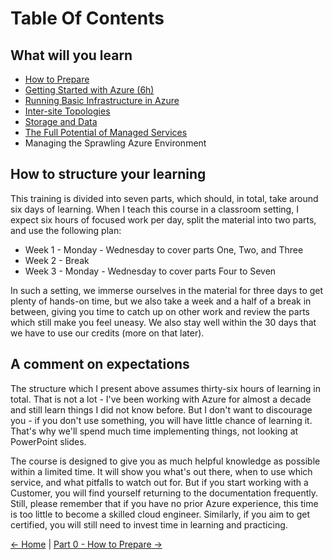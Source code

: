 # Table Of Contents

## What will you learn

* [How to Prepare](./Prepare.md)
* [Getting Started with Azure (6h)](./Part1/partOneIndex.md)
* [Running Basic Infrastructure in Azure](./Part2/partTwoIndex.md)
* [Inter-site Topologies](./Part3/partThreeIndex.md)
* [Storage and Data](./Part4/partFourIndex.md)
* [The Full Potential of Managed Services](./Part5/partFiveIndex.md)
* Managing the Sprawling Azure Environment

## How to structure your learning

This training is divided into seven parts, which should, in total, take around six days of learning. When I teach this course in a classroom setting, I expect six hours of focused work per day, split the material into two parts, and use the following plan:
- Week 1 - Monday - Wednesday to cover parts One, Two, and Three
- Week 2 - Break
- Week 3 - Monday - Wednesday to cover parts Four to Seven

In such a setting, we immerse ourselves in the material for three days to get plenty of hands-on time, but we also take a week and a half of a break in between, giving you time to catch up on other work and review the parts which still make you feel uneasy. We also stay well within the 30 days that we have to use our credits (more on that later).

## A comment on expectations

The structure which I present above assumes thirty-six hours of learning in total. That is not a lot - I've been working with Azure for almost a decade and still learn things I did not know before. But I don't want to discourage you - if you don't use something, you will have little chance of learning it. That's why we'll spend much time implementing things, not looking at PowerPoint slides.

The course is designed to give you as much helpful knowledge as possible within a limited time. It will show you what's out there, when to use which service, and what pitfalls to watch out for. But if you start working with a Customer, you will find yourself returning to the documentation frequently. Still, please remember that if you have no prior Azure experience, this time is too little to become a skilled cloud engineer. Similarly, if you aim to get certified, you will still need to invest time in learning and practicing. 


[<- Home](../README.md) | [Part 0 - How to Prepare ->](./Prepare.md)